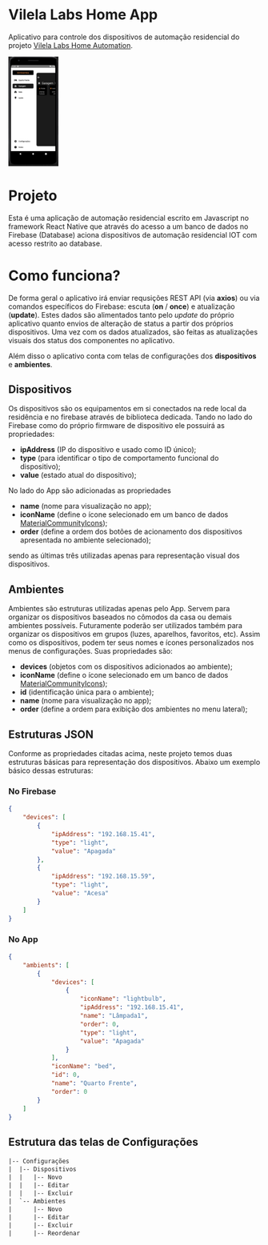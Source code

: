 # Vilela Labs Home App
Aplicativo para controle dos dispositivos de automação residencial do projeto [Vilela Labs Home Automation](https://hvilela.com/vlhomeapp).


<img src="img\vlhomeapp_img1.JPG" alt="drawing" width="100"/>


# Projeto

Esta é uma aplicação de automação residencial escrito em Javascript no framework React Native que através do acesso a um banco de dados no Firebase (Database) aciona dispositivos de automação residencial IOT com acesso restrito ao database.

# Como funciona?

De forma geral o aplicativo irá enviar requsições REST API (via **axios**) ou via comandos específicos do Firebase: escuta (**on** / **once**) e atualização (**update**). Estes dados são alimentados tanto pelo *update* do próprio aplicativo quanto envios de alteração de status a partir dos próprios dispositivos. Uma vez com os dados atualizados, são feitas as atualizações visuais dos status dos componentes no aplicativo.

Além disso o aplicativo conta com telas de configurações dos **dispositivos** e **ambientes**.

## Dispositivos
Os dispositivos são os equipamentos em si conectados na rede local da residência e no firebase através de biblioteca dedicada. Tando no lado do Firebase como do próprio firmware de dispositivo ele possuirá as propriedades:
- **ipAddress** (IP do dispositivo e usado como ID único);
- **type** (para identificar o tipo de comportamento funcional do dispositivo);
- **value** (estado atual do dispositivo);

No lado do App são adicionadas as propriedades
- **name** (nome para visualização no app);
- **iconName** (define o ícone selecionado em um banco de dados [MaterialCommunityIcons](https://materialdesignicons.com/));
- **order** (define a ordem dos botões de acionamento dos dispositivos apresentada no ambiente selecionado);


sendo as últimas três utilizadas apenas para representação visual dos dispositivos.

## Ambientes
Ambientes são estruturas utilizadas apenas pelo App. Servem para organizar os dispositivos baseados no cômodos da casa ou demais ambientes possíveis. Futuramente poderão ser utilizados também para organizar os dispositivos em grupos (luzes, aparelhos, favoritos, etc). Assim como os dispositivos, podem ter seus nomes e ícones personalizados nos menus de configurações. Suas propriedades são:
- **devices** (objetos com os dispositivos adicionados ao ambiente);
- **iconName** (define o ícone selecionado em um banco de dados [MaterialCommunityIcons](https://materialdesignicons.com/));
- **id** (identificação única para o ambiente);
- **name** (nome para visualização no app);
- **order** (define a ordem para exibição dos ambientes no menu lateral);

## Estruturas JSON
Conforme as propriedades citadas acima, neste projeto temos duas estruturas básicas para representação dos dispositivos. Abaixo um exemplo básico dessas estruturas:

### No Firebase
```JSON
{
    "devices": [
        {
            "ipAddress": "192.168.15.41",
            "type": "light",
            "value": "Apagada"
        },
        {
            "ipAddress": "192.168.15.59",
            "type": "light",
            "value": "Acesa"
        }
    ]
}
```
### No App
```JSON
{
    "ambients": [
        {
            "devices": [
                {
                    "iconName": "lightbulb",
                    "ipAddress": "192.168.15.41",
                    "name": "Lâmpada1",
                    "order": 0,
                    "type": "light",
                    "value": "Apagada"
                }
            ],
            "iconName": "bed",
            "id": 0,
            "name": "Quarto Frente",
            "order": 0
        }
    ]
}

``` 
## Estrutura das telas de Configurações

```
|-- Configurações
|  |-- Dispositivos
|  |   |-- Novo
|  |   |-- Editar
|  |   |-- Excluir
|  `-- Ambientes
|      |-- Novo
|      |-- Editar
|      |-- Excluir
|      |-- Reordenar
```